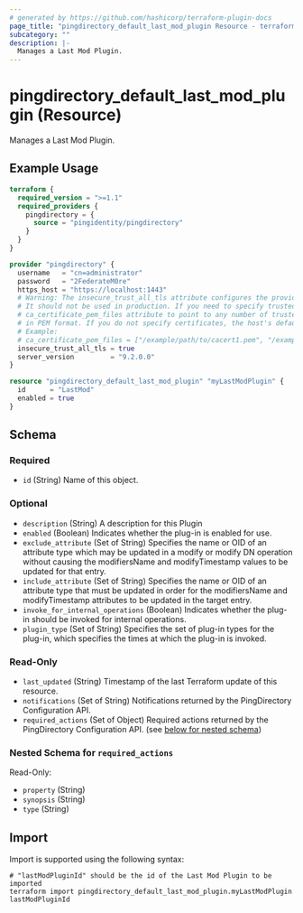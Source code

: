 ```yaml
---
# generated by https://github.com/hashicorp/terraform-plugin-docs
page_title: "pingdirectory_default_last_mod_plugin Resource - terraform-provider-pingdirectory"
subcategory: ""
description: |-
  Manages a Last Mod Plugin.
---
```


# pingdirectory_default_last_mod_plugin (Resource)

Manages a Last Mod Plugin.

## Example Usage

```terraform
terraform {
  required_version = ">=1.1"
  required_providers {
    pingdirectory = {
      source = "pingidentity/pingdirectory"
    }
  }
}

provider "pingdirectory" {
  username   = "cn=administrator"
  password   = "2FederateM0re"
  https_host = "https://localhost:1443"
  # Warning: The insecure_trust_all_tls attribute configures the provider to trust any certificate presented by the PingDirectory server.
  # It should not be used in production. If you need to specify trusted CA certificates, use the
  # ca_certificate_pem_files attribute to point to any number of trusted CA certificate files
  # in PEM format. If you do not specify certificates, the host's default root CA set will be used.
  # Example:
  # ca_certificate_pem_files = ["/example/path/to/cacert1.pem", "/example/path/to/cacert2.pem"]
  insecure_trust_all_tls = true
  server_version         = "9.2.0.0"
}

resource "pingdirectory_default_last_mod_plugin" "myLastModPlugin" {
  id      = "LastMod"
  enabled = true
}
```

<!-- schema generated by tfplugindocs -->
## Schema

### Required

- `id` (String) Name of this object.

### Optional

- `description` (String) A description for this Plugin
- `enabled` (Boolean) Indicates whether the plug-in is enabled for use.
- `exclude_attribute` (Set of String) Specifies the name or OID of an attribute type which may be updated in a modify or modify DN operation without causing the modifiersName and modifyTimestamp values to be updated for that entry.
- `include_attribute` (Set of String) Specifies the name or OID of an attribute type that must be updated in order for the modifiersName and modifyTimestamp attributes to be updated in the target entry.
- `invoke_for_internal_operations` (Boolean) Indicates whether the plug-in should be invoked for internal operations.
- `plugin_type` (Set of String) Specifies the set of plug-in types for the plug-in, which specifies the times at which the plug-in is invoked.

### Read-Only

- `last_updated` (String) Timestamp of the last Terraform update of this resource.
- `notifications` (Set of String) Notifications returned by the PingDirectory Configuration API.
- `required_actions` (Set of Object) Required actions returned by the PingDirectory Configuration API. (see [below for nested schema](#nestedatt--required_actions))

<a id="nestedatt--required_actions"></a>
### Nested Schema for `required_actions`

Read-Only:

- `property` (String)
- `synopsis` (String)
- `type` (String)

## Import

Import is supported using the following syntax:

```shell
# "lastModPluginId" should be the id of the Last Mod Plugin to be imported
terraform import pingdirectory_default_last_mod_plugin.myLastModPlugin lastModPluginId
```
